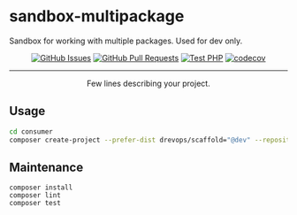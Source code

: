 # sandbox-multipackage
Sandbox for working with multiple packages. Used for dev only.

<div align="center">

[![GitHub Issues](https://img.shields.io/github/issues/DrevOps/sandbox-multipackage.svg)](https://github.com/DrevOps/sandbox-multipackage/issues)
[![GitHub Pull Requests](https://img.shields.io/github/issues-pr/DrevOps/sandbox-multipackage.svg)](https://github.com/DrevOps/sandbox-multipackage/pulls)
[![Test PHP](https://github.com/DrevOps/sandbox-multipackage/actions/workflows/test-php.yml/badge.svg)](https://github.com/DrevOps/sandbox-multipackage/actions/workflows/test-php.yml)
[![codecov](https://codecov.io/gh/drevops/sandbox-multipackage/graph/badge.svg?token=URITLLZKK5)](https://codecov.io/gh/drevops/sandbox-multipackage)

</div>

---

<p align="center"> Few lines describing your project.
    <br>
</p>


## Usage

```bash
cd consumer
composer create-project --prefer-dist drevops/scaffold="@dev" --repository '{"type": "path", "url": "../scaffold", "options": {"symlink": false}}' t1
```

## Maintenance


    composer install
    composer lint
    composer test



